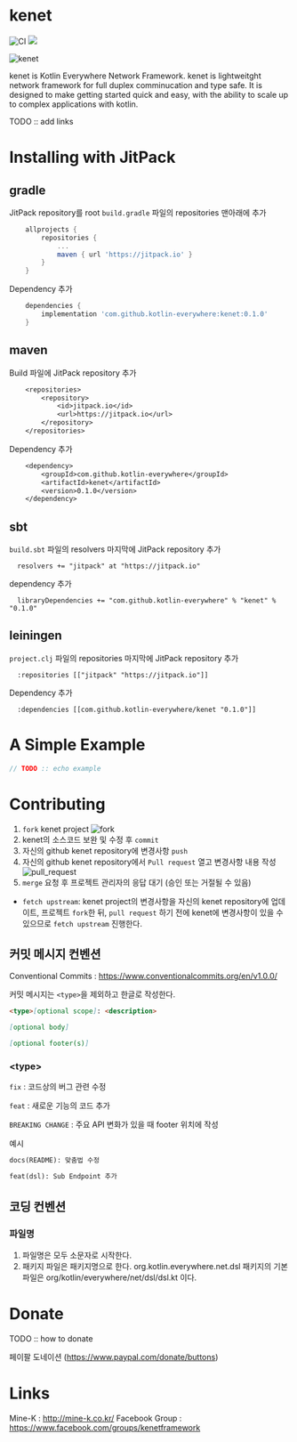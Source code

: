 # kenet

![CI](https://github.com/kotlin-everywhere/kenet/actions/workflows/gradle.yml/badge.svg) [![](https://jitpack.io/v/kotlin-everywhere/kenet.svg)](https://jitpack.io/#kotlin-everywhere/kenet)

![kenet](https://user-images.githubusercontent.com/682021/123745117-c260c200-d8ea-11eb-88fd-1e465cd47e00.png)

kenet is Kotlin Everywhere Network Framework.
kenet is lightweitght network framework for full duplex comminucation and type safe. It is designed to make getting started quick and easy, with the ability to scale up to complex applications with kotlin. 

TODO ::  add links

# Installing with JitPack

## gradle
JitPack repository를 root `build.gradle` 파일의 repositories 맨아래에 추가
```groovy
    allprojects {
        repositories {
            ...
            maven { url 'https://jitpack.io' }
        }
    }
```
Dependency 추가
```groovy
    dependencies {
        implementation 'com.github.kotlin-everywhere:kenet:0.1.0'
    }
```

## maven
Build 파일에 JitPack repository 추가
```dtd
    <repositories>
        <repository>
            <id>jitpack.io</id>
            <url>https://jitpack.io</url>
        </repository>
    </repositories>
```
Dependency 추가
```dtd
    <dependency>
        <groupId>com.github.kotlin-everywhere</groupId>
        <artifactId>kenet</artifactId>
        <version>0.1.0</version>
    </dependency>
```

## sbt
`build.sbt` 파일의 resolvers 마지막에 JitPack repository 추가
```shell
  resolvers += "jitpack" at "https://jitpack.io"
```
dependency 추가
```shell
  libraryDependencies += "com.github.kotlin-everywhere" % "kenet" % "0.1.0"
```

## leiningen
`project.clj` 파일의 repositories 마지막에 JitPack repository 추가
```shell
  :repositories [["jitpack" "https://jitpack.io"]]
```
Dependency 추가
```shell
  :dependencies [[com.github.kotlin-everywhere/kenet "0.1.0"]]
```

# A Simple Example

```kotlin
// TODO :: echo example
```

# Contributing

1. `fork` kenet project
   ![fork](https://user-images.githubusercontent.com/46353755/135192763-325b828a-8aa8-4397-b35c-5145ce897b84.png)
2. kenet의 소스코드 보완 및 수정 후 `commit`
3. 자신의 github kenet repository에 변경사항 `push`
4. 자신의 github kenet repository에서 `Pull request` 열고 변경사항 내용 작성
   ![pull_request](https://user-images.githubusercontent.com/46353755/135196660-9e4d7eb1-b1ca-4e8b-8283-765f84c939c2.png)
5. `merge` 요청 후 프로젝트 관리자의 응답 대기 (승인 또는 거절될 수 있음)

- `fetch upstream`: kenet project의 변경사항을 자신의 kenet repository에 업데이트, 프로젝트 `fork`한 뒤, `pull request` 하기 전에 kenet에 변경사항이 있을 수 있으므로 `fetch upstream` 진행한다.

## 커밋 메시지 컨벤션

Conventional Commits : https://www.conventionalcommits.org/en/v1.0.0/

커밋 메시지는 `<type>`을 제외하고 한글로 작성한다.

```markdown
<type>[optional scope]: <description>

[optional body]

[optional footer(s)]
```

### \<type>

`fix` : 코드상의 버그 관련 수정

`feat` : 새로운 기능의 코드 추가

`BREAKING CHANGE` : 주요 API 변화가 있을 때 footer 위치에 작성

예시
```markdown
docs(README): 맞춤법 수정
```
```markdown
feat(dsl): Sub Endpoint 추가
```

## 코딩 컨벤션

### 파일명

1. 파일명은 모두 소문자로 시작한다.
2. 패키지 파일은 패키지명으로 한다. org.kotlin.everywhere.net.dsl 패키지의 기본 파일은 org/kotlin/everywhere/net/dsl/dsl.kt 이다.

# Donate

TODO :: how to donate

페이팔 도네이션 (https://www.paypal.com/donate/buttons)

# Links

Mine-K : http://mine-k.co.kr/
Facebook Group : https://www.facebook.com/groups/kenetframework

